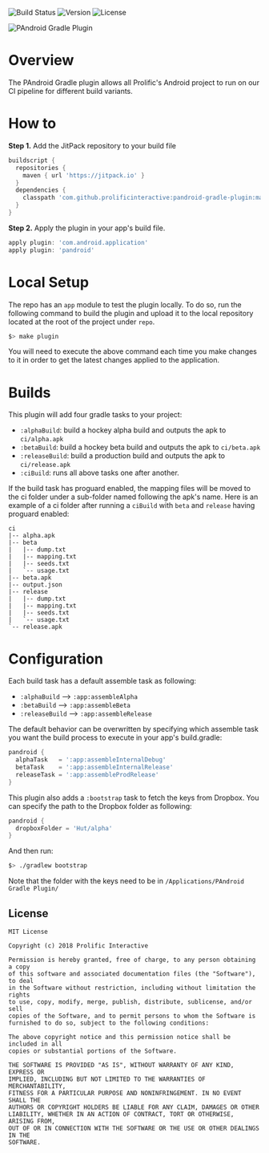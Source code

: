 ![Build Status](https://travis-ci.org/prolificinteractive/pandroid-gradle-plugin.svg?branch=master)
![Version](https://jitpack.io/v/prolificinteractive/pandroid-gradle-plugin.svg)
![License](https://img.shields.io/badge/license-Prolific_Interactive-blue.svg)

![PAndroid Gradle Plugin](art/logo.png)

# Overview

The PAndroid Gradle plugin allows all Prolific's Android project to run on our CI pipeline for different build variants.

# How to

**Step 1.** Add the JitPack repository to your build file

```groovy
buildscript {
  repositories {
    maven { url 'https://jitpack.io' }
  }
  dependencies {
    classpath 'com.github.prolificinteractive:pandroid-gradle-plugin:master-SNAPSHOT'
  }
}
```

**Step 2.** Apply the plugin in your app's build file.

```groovy
apply plugin: 'com.android.application'
apply plugin: 'pandroid'
```

# Local Setup

The repo has an `app` module to test the plugin locally. To do so, run the following command to build the plugin and upload it to the local repository located at the root of the project under `repo`.

```bash
$> make plugin
```

You will need to execute the above command each time you make changes to it in order to get the latest changes applied to the application.

# Builds

This plugin will add four gradle tasks to your project:
- `:alphaBuild`: build a hockey alpha build and outputs the apk to `ci/alpha.apk`
- `:betaBuild`: build a hockey beta build and outputs the apk to `ci/beta.apk`
- `:releaseBuild`: build a production build and outputs the apk to `ci/release.apk`
- `:ciBuild`: runs all above tasks one after another.

If the build task has proguard enabled, the mapping files will be moved to the ci folder under a sub-folder named following the apk's name.
Here is an example of a ci folder after running a `ciBuild` with `beta` and `release` having proguard enabled:

```
ci
|-- alpha.apk
|-- beta
|   |-- dump.txt
|   |-- mapping.txt
|   |-- seeds.txt
|   `-- usage.txt
|-- beta.apk
|-- output.json
|-- release
|   |-- dump.txt
|   |-- mapping.txt
|   |-- seeds.txt
|   `-- usage.txt
`-- release.apk
```

# Configuration

Each build task has a default assemble task as following:
- `:alphaBuild` ⟶ `:app:assembleAlpha`
- `:betaBuild` ⟶ `:app:assembleBeta`
- `:releaseBuild` ⟶ `:app:assembleRelease`

The default behavior can be overwritten by specifying which assemble task you want the build process to execute in your app's build.gradle:

```groovy
pandroid {
  alphaTask   = ':app:assembleInternalDebug'
  betaTask    = ':app:assembleInternalRelease'
  releaseTask = ':app:assembleProdRelease'
}
```

This plugin also adds a `:bootstrap` task to fetch the keys from Dropbox. You can specify the path to the Dropbox folder as following:


```groovy
pandroid {
  dropboxFolder = 'Hut/alpha'
}
```

And then run:

```bash
$> ./gradlew bootstrap
```

Note that the folder with the keys need to be in `/Applications/PAndroid Gradle Plugin/`

## License

    MIT License
    
    Copyright (c) 2018 Prolific Interactive
    
    Permission is hereby granted, free of charge, to any person obtaining a copy
    of this software and associated documentation files (the "Software"), to deal
    in the Software without restriction, including without limitation the rights
    to use, copy, modify, merge, publish, distribute, sublicense, and/or sell
    copies of the Software, and to permit persons to whom the Software is
    furnished to do so, subject to the following conditions:
    
    The above copyright notice and this permission notice shall be included in all
    copies or substantial portions of the Software.
    
    THE SOFTWARE IS PROVIDED "AS IS", WITHOUT WARRANTY OF ANY KIND, EXPRESS OR
    IMPLIED, INCLUDING BUT NOT LIMITED TO THE WARRANTIES OF MERCHANTABILITY,
    FITNESS FOR A PARTICULAR PURPOSE AND NONINFRINGEMENT. IN NO EVENT SHALL THE
    AUTHORS OR COPYRIGHT HOLDERS BE LIABLE FOR ANY CLAIM, DAMAGES OR OTHER
    LIABILITY, WHETHER IN AN ACTION OF CONTRACT, TORT OR OTHERWISE, ARISING FROM,
    OUT OF OR IN CONNECTION WITH THE SOFTWARE OR THE USE OR OTHER DEALINGS IN THE
    SOFTWARE.
